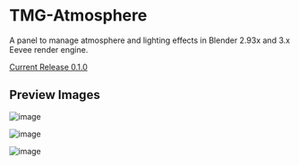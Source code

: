 # TMG-Atmosphere
A panel to manage atmosphere and lighting effects in Blender 2.93x and 3.x Eevee render engine.

[Current Release 0.1.0](https://github.com/Mainman002/TMG-Atmosphere/releases/tag/0.1.1)

## Preview Images
![image](https://user-images.githubusercontent.com/11281480/163914986-5201b118-8fcd-43be-bacb-0be2fc7e19de.png)

![image](https://user-images.githubusercontent.com/11281480/163505930-b720de15-f4f1-43b9-9d09-5b4073e048b9.png)

![image](https://user-images.githubusercontent.com/11281480/163505946-e0ce40dc-cec5-444e-8d1c-311b4e45d789.png)

